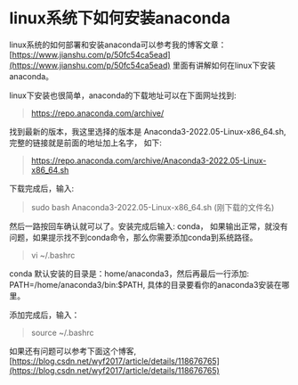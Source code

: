 # linux系统下如何安装anaconda


linux系统的如何部署和安装anaconda可以参考我的博客文章：[https://www.jianshu.com/p/50fc54ca5ead](https://www.jianshu.com/p/50fc54ca5ead)
里面有讲解如何在linux下安装anaconda。

linux下安装也很简单，anaconda的下载地址可以在下面网址找到:

> https://repo.anaconda.com/archive/

找到最新的版本，我这里选择的版本是 Anaconda3-2022.05-Linux-x86_64.sh,
完整的链接就是前面的地址加上名字， 如下:

> https://repo.anaconda.com/archive/Anaconda3-2022.05-Linux-x86_64.sh

下载完成后，输入:
> sudo bash Anaconda3-2022.05-Linux-x86_64.sh (刚下载的文件名)

然后一路按回车确认就可以了。安装完成后输入: conda，
如果输出正常，就没有问题，如果提示找不到conda命令，那么你需要添加conda到系统路径。

> vi ~/.bashrc

conda 默认安装的目录是：home/anaconda3，然后再最后一行添加:
PATH=/home/anaconda3/bin:$PATH, 具体的目录要看你的anaconda3安装在哪里。

添加完成后，输入：

> source ~/.bashrc

如果还有问题可以参考下面这个博客,
[https://blog.csdn.net/wyf2017/article/details/118676765](https://blog.csdn.net/wyf2017/article/details/118676765)